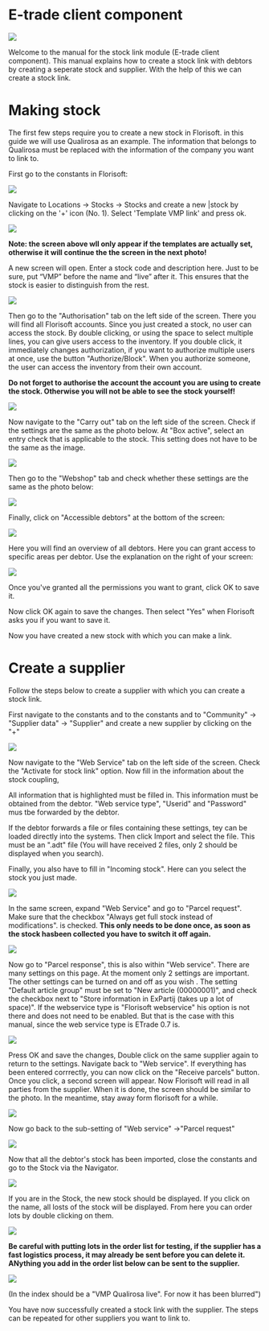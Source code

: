 # E-trade client component

<img src= ".E-trade client component ENG/media/picture1.png" >

Welcome to the manual for the stock link module (E-trade client component). This manual explains how to create a stock link with debtors by creating a seperate stock and supplier. With the help of this we can create a stock link. 

# Making stock

The first few steps require you to create a new stock in Florisoft. in this guide we will use Qualirosa as an example. The information that belongs to Qualirosa must be replaced with the information of the company you want to link to.

First go to the constants in Florisoft:

<img src= ".E-trade client component ENG/media/picture2.png" >

Navigate to Locations -> Stocks -> Stocks and create a new |stock by clicking on the '+' icon (No. 1). Select 'Template VMP link' and press ok.

<img src= ".E-trade client component ENG/media/picture3.png" >

**Note: the screen above wll only appear if the templates are actually set, otherwise it will continue the the screen in the next photo!**

A new screen will open. Enter a stock code and description here. Just to be sure, put “VMP” before the name and “live” after it. This ensures that the stock is easier to distinguish from the rest.

<img src= ".E-trade client component ENG/media/picture4.png" >

Then go to the "Authorisation" tab on the left side of the screen. There you will find all Florisoft accounts. Since you just created a stock, no user can access the stock. By double clicking, or using the space to select multiple lines, you can give users access to the inventory. If you double click, it immediately changes authorization, if you want to authorize multiple users at once, use the button "Authorize/Block". When you authorize someone, the user can access the inventory from their own account.

**Do not forget to authorise the account the account you are using to create the stock. Otherwise you will not be able to see the stock yourself!**

<img src= ".E-trade client component ENG/media/picture5.png" >

Now navigate to the "Carry out" tab on the left side of the screen. Check if the settings are the same as the photo below. At "Box active", select an entry check that is applicable to the stock. This setting does not have to be the same as the image.

<img src= ".E-trade client component ENG/media/picture6.png" >

Then go to the "Webshop" tab and check whether these settings are the same as the photo below:

<img src= ".E-trade client component ENG/media/picture7.png" >

Finally, click on "Accessible debtors" at the bottom of the screen:

<img src= ".E-trade client component ENG/media/picture8.png" >

Here you will find an overview of all debtors. Here you can grant access to specific areas per debtor. Use the explanation on the right of your screen:

<img src= ".E-trade client component ENG/media/picture9.png" >

Once you've granted all the permissions you want to grant, click OK to save it.

Now click OK again to save the changes. Then select "Yes" when Florisoft asks you if you want to save it.

Now you have created a new stock with which you can make a link.

# Create a supplier

Follow the steps below to create a supplier with which you can create a stock link.

First navigate to the constants and to the constants and to "Community" -> "Supplier data" -> "Supplier" and create a new supplier by clicking on the "+"

<img src= ".E-trade client component ENG/media/picture10.png" >

Now navigate to the "Web Service" tab on the left side of the screen. Check the "Activate for stock link" option. Now fill in the information about the stock coupling,

All information that is highlighted must be filled in. This information must be obtained from the debtor. "Web service type", "Userid" and "Password" mus tbe forwarded by the debtor. 

If the debtor forwards a file or files containing these settings, tey can be loaded directly into the systems. Then click Import and select the file. This must be an ".adt" file (You will have received 2 files, only 2 should be displayed when you search).

Finally, you also have to fill in "Incoming stock". Here can you select the stock you just made. 

<img src= ".E-trade client component ENG/media/picture11.png" >

In the same screen, expand "Web Service" and go to "Parcel request". Make sure that the checkbox "Always get full stock instead of modifications".  is checked. **This only needs to be done once, as soon as the stock hasbeen collected you have to switch it off again.**

<img src= ".E-trade client component ENG/media/picture12.png" >

Now go to "Parcel response", this is also within "Web service". There are many settings on this page. At the moment only 2 settings are important. The other settings can be turned on and off as you wish . The setting "Default article group" must be set to "New article (00000001)", and check the checkbox next to "Store information in ExPartij (takes up a lot of space)". If the webservice type is "Florisoft webservice" his option is not there and does not need to be enabled. But that is the case with this manual, since the web service type is ETrade 0.7 is.

<img src= ".E-trade client component ENG/media/picture13.png" >

Press OK and save the changes, Double click on the same supplier again to return to the settings. Navigate back to "Web service". If everything has been entered corrrectly, you can now click on the "Receive parcels" button. Once you click, a second screen will appear. Now Florisoft will read in all parties from the supplier. When it is done, the screen should be similar to the photo. In the meantime, stay away form florisoft for a while.

<img src= ".E-trade client component ENG/media/picture14.png" >

Now go back to the sub-setting of "Web service" ->"Parcel request"

<img src= ".E-trade client component ENG/media/picture15.png" >

Now that all the debtor's stock has been imported, close the constants and go to the Stock via the Navigator.

<img src= ".E-trade client component ENG/media/picture16.png" >

If you are in the Stock, the new stock should be displayed. If you click on the name, all losts of the stock will be displayed. From here you can order lots by double clicking on them. 

<img src= ".E-trade client component ENG/media/picture17.png" >

**Be careful with putting lots in the order list for testing, if the supplier has a fast logistics process, it may already be sent before you can delete it. ANything you add in the order list below can be sent to the supplier.**


<img src= ".E-trade client component ENG/media/picture18.png" >


(In the index should be a "VMP Qualirosa live". For now it has been blurred")

You have now successfully created a stock link with the supplier. The steps can be repeated for other suppliers you want to link to.